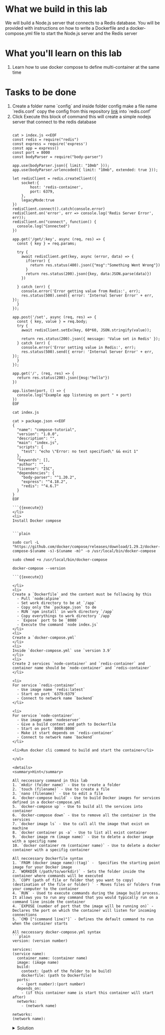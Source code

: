 # What we build in this lab

We will build a Node.js server that connects to a Redis database. You will be provided with instructions on how to write a Dockerfile and a docker-compose.yml file to start the Node.js server and the Redis server

# What you'll learn on this lab

1. Learn how to use docker compose to define multi-container at the same time

# Tasks to be done

<ol>
<li>
Create a folder name `config` and inside folder config make a file name `redis.conf` copy the config from this repository <a href="https://github.com/chitsanuponjate/redis-config/blob/main/redis.conf"  rel="noreferrer" target="_blank">link</a> into `redis.conf`
</li>
<li>
Click Execute this block of command this will create a simple nodejs server that connect to the redis database


  ```plain

  cat > index.js <<EOF
  const redis = require("redis")
  const express = require('express')
  const app = express()
  const port = 8000
  const bodyParser = require("body-parser")

  app.use(bodyParser.json({ limit: "10mb" }));
  app.use(bodyParser.urlencoded({ limit: "10mb", extended: true }));

  let redisClient = redis.createClient({
      socket:{
          host: 'redis-container',
          port: 6379,
      },
      legacyMode:true
  })
  redisClient.connect().catch(console.error)
  redisClient.on('error', err => console.log('Redis Server Error', err));
  redisClient.on("connect", function() {
    console.log("Connected")
  })

  app.get('/get/:key', async (req, res) => {
    const { key } = req.params;

    try {
      await redisClient.get(key, async (error, data) => {
        if(error) {
          return res.status(400).json({"msg":"Something Went Wrong"})
        }
        return res.status(200).json({key, data:JSON.parse(data)})
      })

    } catch (err) {
      console.error('Error getting value from Redis:', err);
      res.status(500).send({ error: 'Internal Server Error' + err,  });
    }
  });

  app.post('/set', async (req, res) => {
    const { key, value } = req.body;
    try {
      await redisClient.setEx(key, 60*60, JSON.stringify(value));

      return res.status(200).json({ message: 'Value set in Redis' });
    } catch (err) {
      console.error('Error setting value in Redis:', err);
      res.status(500).send({ error: 'Internal Server Error' + err,  });
    }
  });

  app.get('/', (req, res) => {
    return res.status(200).json({msg:"hello"})
  })

  app.listen(port, () => {
    console.log("Example app listening on port " + port)
  })
  EOF

  cat index.js

  cat > package.json <<EOF
  {
    "name": "compose-tutorial",
    "version": "1.0.0",
    "description": "",
    "main": "index.js",
    "scripts": {
      "test": "echo \"Error: no test specified\" && exit 1"
    },
    "keywords": [],
    "author": "",
    "license": "ISC",
    "dependencies": {
      "body-parser": "^1.20.2",
      "express": "^4.18.2",
      "redis": "^4.6.7"
    }
  }
  EOF

  ```{{execute}}
</li>
<li>
Install Docker compose


  ```plain

  sudo curl -L "https://github.com/docker/compose/releases/download/1.29.2/docker-compose-$(uname -s)-$(uname -m)" -o /usr/local/bin/docker-compose

  sudo chmod +x /usr/local/bin/docker-compose

  docker-compose --version

  ```{{execute}}

</li>
<li>
Create a `Dockerfile` and the content must be following by this 
    - Pull `node:alpine`
    - Set work directory to be at `/app`
    - Copy only the `package.json` to de
    - RUN `npm install` in work directory `/app`
    - Copy everythings to work directory `/app`
    - `Expose` port to be `8080`
    - Execute the command `node index.js`
</li>
<li>
Create a `docker-compose.yml`
</li>
<li>
Inside `docker-compose.yml` use `version 3.9`
</li>
<li>
Create 2 services `node-container` and `redis-container` and container name should be `node-container` and `redis-container`
</li>

<li>
For service `redis-container` 
    - Use image name `redis:latest`
    - Start on port `6379:6379`
    - Connect to network name `backend`
</li>

<li>
For service `node-container` 
    - Use image name `nodeserver`
    - Give a build context and path to Dockerfile
    - Start on port `8000:8000`
    - Make it start depends on `redis-container`
    - Connect to network name `backend`
</li>

<li>Run docker cli command to build and start the container</li>

</ol>	

<details>
<summary>Hint</summary>

All neccessary command in this lab
1. `mkdir (folder name)` - Use to create a folder
2. `touch (filename)` - Use to create a file
3. `nano (filename)` - Use to edit a file
4. `docker-compose build` - Use to build Docker images for services defined in a docker-compose.yml
5. `docker-compose up` - Use to build all the services into container
6. `docker-compose down` - Use to remove all the container in the services
7. `docker image ls` - Use to call all the image that exist on machine
8. `docker container ps -a` - Use to list all exist container
9. `docker image rm (image name)` - Use to delete a docker image with a specifig name
10. `docker container rm (container name)` - Use to delete a docker container with a specifig container

All neccessary Dockerfile syntax
1. `FROM (docker image name):(tag)` -  Specifies the starting point image for your Docker image
2. `WORKDIR (/path/to/workdir)` - Sets the folder inside the container where commands will be executed
3. `COPY (path of file or folder that you want to copy) (destination of the file or folder) ` - Moves files or folders from your computer to the container
4. `RUN` - Used to execute commands during the image build process. It allows you to run any command that you would typically run on a command line inside the container
4. `EXPOSE (number of port that the image will be running on)` - Declares the port on which the container will listen for incoming connections
5. `CMD ["(command line)"]` - Defines the default command to run when the container starts

All neccessary docker-compose.yml syntax
```plain
version: (version number)

services:
  (service name):
    container_name: (container name)
    image: (image name)
    build:
      context: (path of the folder to be build)
      dockerfile: (path to Dockerfile)
    ports:
      - (port number):(port number)
    depends_on:
      - (if this container name is start this container will start after)
    networks:
      - (network name)
  
networks:
  (network name):
```

</details>


<details>
<summary>Solution</summary>

Create all file 

```plain

cat > index.js <<EOF
const redis = require("redis")
const express = require('express')
const app = express()
const port = 8000
const bodyParser = require("body-parser")

app.use(bodyParser.json({ limit: "10mb" }));
app.use(bodyParser.urlencoded({ limit: "10mb", extended: true }));

let redisClient = redis.createClient({
    socket:{
        host: 'redis-container',
        port: 6379,
    },
    legacyMode:true
})
redisClient.connect().catch(console.error)
redisClient.on('error', err => console.log('Redis Server Error', err));
redisClient.on("connect", function() {
  console.log("Connected")
})

app.get('/get/:key', async (req, res) => {
  const { key } = req.params;

  try {
    await redisClient.get(key, async (error, data) => {
      if(error) {
        return res.status(400).json({"msg":"Something Went Wrong"})
      }
      return res.status(200).json({key, data:JSON.parse(data)})
    })

  } catch (err) {
    console.error('Error getting value from Redis:', err);
    res.status(500).send({ error: 'Internal Server Error' + err,  });
  }
});

app.post('/set', async (req, res) => {
  const { key, value } = req.body;
  try {
    await redisClient.setEx(key, 60*60, JSON.stringify(value));

    return res.status(200).json({ message: 'Value set in Redis' });
  } catch (err) {
    console.error('Error setting value in Redis:', err);
    res.status(500).send({ error: 'Internal Server Error' + err,  });
  }
});

app.get('/', (req, res) => {
  return res.status(200).json({msg:"hello"})
})

app.listen(port, () => {
  console.log("Example app listening on port " + port)
})
EOF

cat > package.json <<EOF
{
  "name": "compose-tutorial",
  "version": "1.0.0",
  "description": "",
  "main": "index.js",
  "scripts": {
    "test": "echo \"Error: no test specified\" && exit 1"
  },
  "keywords": [],
  "author": "",
  "license": "ISC",
  "dependencies": {
    "body-parser": "^1.20.2",
    "express": "^4.18.2",
    "redis": "^4.6.7"
  }
}
EOF


cat > docker-compose.yml <<EOF
version: '3.9'
services: 

  node-container:
    container_name: node-container
    image: nodeserver
    build: 
      context: .
      dockerfile: Dockerfile
    ports:
      - 8000:8000
    depends_on:
      - redis-container
    networks:
      - backend 

  redis-container:
    container_name: redis-container
    image: redis:latest
    ports:
      - 6379:6379
    networks:
      - backend
    
networks:
  backend:
EOF


cat > Dockerfile <<EOF
FROM node:alpine

WORKDIR /app

COPY package*.json ./

RUN npm install

COPY . .

EXPOSE 8000

CMD ["node", "index.js"]
EOF


```{{exec}}

Docker cli command
```plain

docker-compose build

docker-compose up

```{{exec}}

</details>

